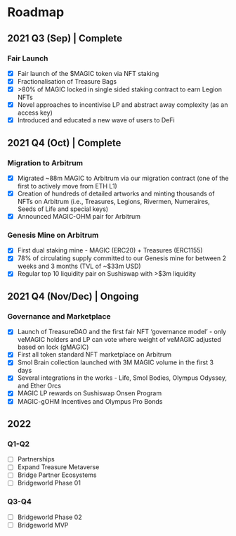 # Roadmap

## **2021 Q3 (Sep) | Complete**

### Fair Launch

* [x] Fair launch of the $MAGIC token via NFT staking
* [x] Fractionalisation of Treasure Bags
* [x] \>80% of MAGIC locked in single sided staking contract to earn Legion NFTs
* [x] Novel approaches to incentivise LP and abstract away complexity (as an access key)
* [x] Introduced and educated a new wave of users to DeFi

## 2021 Q4 (Oct) **| Complete**&#x20;

### Migration to Arbitrum

* [x] Migrated \~88m MAGIC to Arbitrum via our migration contract (one of the first to actively move from ETH L1)
* [x] Creation of hundreds of detailed artworks and minting thousands of NFTs on Arbitrum (i.e., Treasures, Legions, Rivermen, Numeraires, Seeds of Life and special keys)
* [x] Announced MAGIC-OHM pair for Arbitrum

### Genesis Mine on Arbitrum

* [x] First dual staking mine - MAGIC (ERC20) + Treasures (ERC1155)
* [x] 78% of circulating supply committed to our Genesis mine for between 2 weeks and 3 months (TVL of \~$33m USD)
* [x] Regular top 10 liquidity pair on Sushiswap with >$3m liquidity

## 2021 Q4 (Nov/Dec) | Ongoing

### Governance and Marketplace

* [x] Launch of TreasureDAO and the first fair NFT ‘governance model’ - only veMAGIC holders and LP can vote where weight of veMAGIC adjusted based on lock (gMAGIC)
* [x] First all token standard NFT marketplace on Arbitrum
* [x] Smol Brain collection launched with 3M MAGIC volume in the first 3 days
* [x] Several integrations in the works - Life, Smol Bodies, Olympus Odyssey, and Ether Orcs
* [x] MAGIC LP rewards on Sushiswap Onsen Program
* [x] MAGIC-gOHM Incentives and Olympus Pro Bonds

## 2022

### Q1-Q2

* [ ] Partnerships
* [ ] Expand Treasure Metaverse
* [ ] Bridge Partner Ecosystems
* [ ] Bridgeworld Phase 01

### Q3-Q4

* [ ] Bridgeworld Phase 02
* [ ] Bridgeworld MVP

